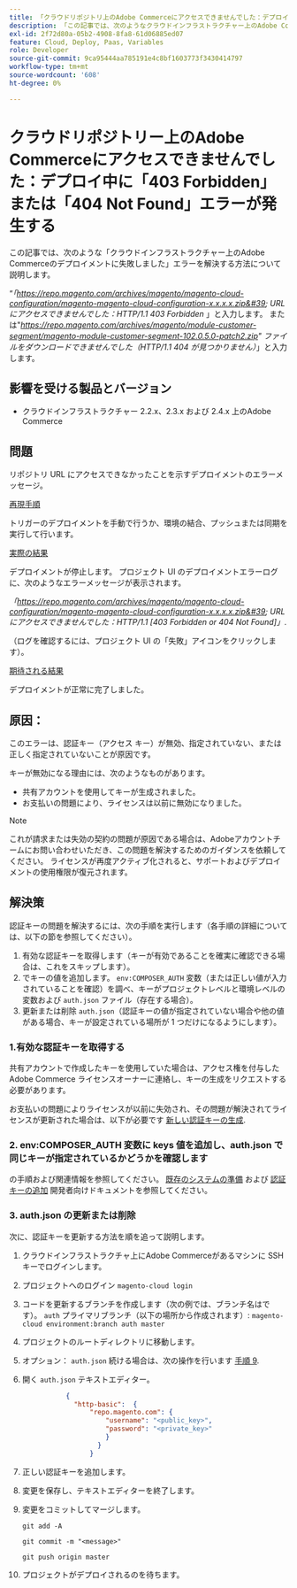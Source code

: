 ```yaml
---
title: 「クラウドリポジトリ上のAdobe Commerceにアクセスできませんでした：デプロイ中に 403 Forbidden エラーまたは 404 Not Found エラーが発生する」
description: 「この記事では、次のようなクラウドインフラストラクチャー上のAdobe Commerceのデプロイに失敗したというエラーを解決する方法について説明します。」
exl-id: 2f72d80a-05b2-4908-8fa8-61d06885ed07
feature: Cloud, Deploy, Paas, Variables
role: Developer
source-git-commit: 9ca95444aa785191e4c8bf1603773f3430414797
workflow-type: tm+mt
source-wordcount: '608'
ht-degree: 0%

---
```


# クラウドリポジトリー上のAdobe Commerceにアクセスできませんでした：デプロイ中に「403 Forbidden」または「404 Not Found」エラーが発生する

この記事では、次のような「クラウドインフラストラクチャー上のAdobe Commerceのデプロイメントに失敗しました」エラーを解決する方法について説明します。

“*「https://repo.magento.com/archives/magento/magento-cloud-configuration/magento-magento-cloud-configuration-x.x.x.x.zip&#39; URL にアクセスできませんでした：HTTP/1.1 403 Forbidden* 」と入力します。 または&quot;*https://repo.magento.com/archives/magento/module-customer-segment/magento-module-customer-segment-102.0.5.0-patch2.zip&quot; ファイルをダウンロードできませんでした（HTTP/1.1 404 が見つかりません）*」と入力します。

## 影響を受ける製品とバージョン

* クラウドインフラストラクチャー 2.2.x、2.3.x および 2.4.x 上のAdobe Commerce

## 問題

リポジトリ URL にアクセスできなかったことを示すデプロイメントのエラーメッセージ。

<u>再現手順</u>

トリガーのデプロイメントを手動で行うか、環境の結合、プッシュまたは同期を実行して行います。

<u>実際の結果</u>

デプロイメントが停止します。 プロジェクト UI のデプロイメントエラーログに、次のようなエラーメッセージが表示されます。

*「https://repo.magento.com/archives/magento/magento-cloud-configuration/magento-magento-cloud-configuration-x.x.x.x.zip&#39; URL にアクセスできませんでした：HTTP/1.1 \[403 Forbidden or 404 Not Found\]」*.

（ログを確認するには、プロジェクト UI の「失敗」アイコンをクリックします）。

<u>期待される結果</u>

デプロイメントが正常に完了しました。

## 原因：

このエラーは、認証キー（アクセス キー）が無効、指定されていない、または正しく指定されていないことが原因です。

キーが無効になる理由には、次のようなものがあります。

* 共有アカウントを使用してキーが生成されました。
* お支払いの問題により、ライセンスは以前に無効になりました。

>[!NOTE]
>
>これが請求または失効の契約の問題が原因である場合は、Adobeアカウントチームにお問い合わせいただき、この問題を解決するためのガイダンスを依頼してください。 ライセンスが再度アクティブ化されると、サポートおよびデプロイメントの使用権限が復元されます。

## 解決策

認証キーの問題を解決するには、次の手順を実行します（各手順の詳細については、以下の節を参照してください）。

1. 有効な認証キーを取得します（キーが有効であることを確実に確認できる場合は、これをスキップします）。
1. でキーの値を追加します。 `env:COMPOSER_AUTH` 変数（または正しい値が入力されていることを確認）を調べ、キーがプロジェクトレベルと環境レベルの変数および `auth.json` ファイル（存在する場合）。
1. 更新または削除 `auth.json`（認証キーの値が指定されていない場合や他の値がある場合、キーが設定されている場所が 1 つだけになるようにします）。

### 1.有効な認証キーを取得する

共有アカウントで作成したキーを使用していた場合は、アクセス権を付与したAdobe Commerce ライセンスオーナーに連絡し、キーの生成をリクエストする必要があります。

お支払いの問題によりライセンスが以前に失効され、その問題が解決されてライセンスが更新された場合は、以下が必要です [新しい認証キーの生成](https://experienceleague.adobe.com/docs/commerce-operations/installation-guide/prerequisites/authentication-keys.html).

### 2. env:COMPOSER\_AUTH 変数に keys 値を追加し、auth.json で同じキーが指定されているかどうかを確認します

の手順および関連情報を参照してください。 [既存のシステムの準備](https://devdocs.magento.com/cloud/setup/first-time-setup-import-prepare.html#auth-json) および [認証キーの追加](https://devdocs.magento.com/cloud/setup/first-time-setup-import-prepare.html#add-authentication-keys) 開発者向けドキュメントを参照してください。

### 3. auth.json の更新または削除

次に、認証キーを更新する方法を順を追って説明します。

1. クラウドインフラストラクチャ上にAdobe Commerceがあるマシンに SSH キーでログインします。
1. プロジェクトへのログイン `magento-cloud login`
1. コードを更新するブランチを作成します（次の例では、ブランチ名はです）。 `auth` プライマリブランチ（以下の場所から作成されます）:     `magento-cloud environment:branch auth master`
1. プロジェクトのルートディレクトリに移動します。
1. オプション： `auth.json` 続ける場合は、次の操作を行います [手順 9](#step9).
1. 開く `auth.json` テキストエディター。

   ```json
              {
                "http-basic":  {
                    "repo.magento.com": {
                        "username": "<public_key>",
                        "password": "<private_key>"
                        }
                      }
                    }
   ```

1. 正しい認証キーを追加します。
1. 変更を保存し、テキストエディターを終了します。
1. 変更をコミットしてマージします。

   `git add -A`

   `git commit -m "<message>"`

   `git push origin master`
1. プロジェクトがデプロイされるのを待ちます。
